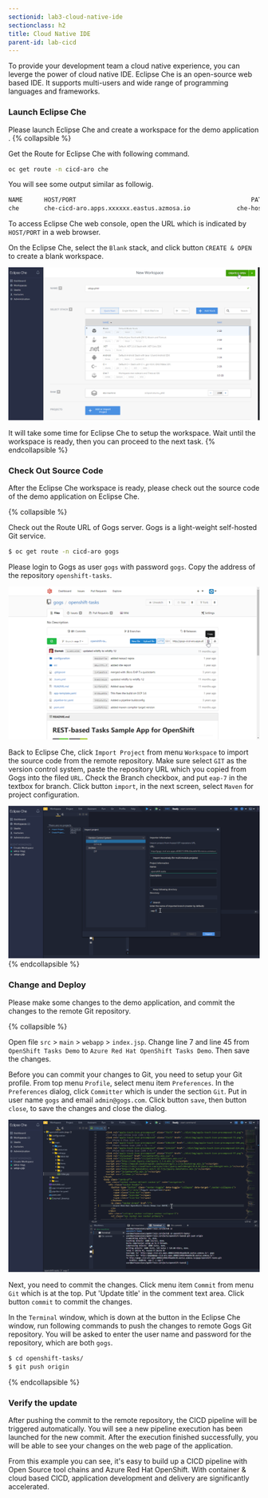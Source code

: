 ```yaml
---
sectionid: lab3-cloud-native-ide
sectionclass: h2
title: Cloud Native IDE
parent-id: lab-cicd
---
```


To provide your development team a cloud native experience, you can leverge the power of cloud native IDE. Eclipse Che is an open-source web based IDE. It supports multi-users and wide range of programming languages and frameworks.

### Launch Eclipse Che

Please launch Eclipse Che and create a workspace for the demo application .
{% collapsible %}

Get the Route for Eclipse Che with following command.

```sh
oc get route -n cicd-aro che
```

You will see some output similar as followig.

```sh
NAME      HOST/PORT                                                 PATH      SERVICES   PORT      TERMINATION   WILDCARD
che       che-cicd-aro.apps.xxxxxx.eastus.azmosa.io             che-host   http                    None                                                                                                                                              
```
To access Eclipse Che web console, open the URL which is indicated by  `HOST/PORT` in a web browser.

On the Eclipse Che, select the `Blank` stack, and click button `CREATE & OPEN` to create a blank workspace.

![Eclipse Che UI](media/che-ui.png)

It will take some time for Eclipse Che to setup the workspace. Wait until the workspace is ready, then you can proceed to the next task.
{% endcollapsible %}

### Check Out Source Code

After the Eclipse Che workspace is ready, please check out the source code of the demo application on Eclipse Che.

{% collapsible %}

Check out the Route URL of Gogs server. Gogs is a light-weight self-hosted Git service. 

```sh
$ oc get route -n cicd-aro gogs
```

Please login to Gogs as user `gogs` with password `gogs`. Copy the address of the repository `openshift-tasks`.

![Gogs Repo](media/gogs-repo.png)

Back to Eclipse Che, click `Import Project` from menu `Workspace` to import the source code from the remote repository. Make sure select `GIT` as the version control system, paste the repository URL which you copied from Gogs into the filed `URL`. Check the Branch checkbox, and put `eap-7` in the textbox for branch. Click button `import`, in the next screen, select `Maven` for project configuration.

![Check out source code](media/che-import.png)
{% endcollapsible %}
### Change and Deploy

Please make some changes to the demo application, and commit the changes to the remote Git repository.

{% collapsible %}

Open file `src` > `main` > `webapp` > `index.jsp`. Change line 7 and line 45 from `OpenShift Tasks Demo` to `Azure Red Hat OpenShift Tasks Demo`. Then save the changes.

Before you can commit your changes to Git, you need to setup your Git profile. From top menu `Profile`, select menu item `Preferences`. In the `Preferences` dialog, click `Committer` which is under the section `Git`. Put in user name `gogs` and email `admin@gogs.com`. Click button `save`, then button `close`, to save the changes and close the dialog.

![Code change](media/che-codechange.png)


Next, you need to commit the changes. Click menu item `Commit` from menu `Git` which is at the top. Put 'Update title' in the comment text area. Click button `commit` to commit the changes.

In the `Terminal` window, which is down at the button in the Eclipse Che window, run following commands to push the changes to remote Gogs Git repository. You will be asked to enter the user name and password for the repository, which are both `gogs`.

```sh
$ cd openshift-tasks/
$ git push origin
```
{% endcollapsible %}

### Verify the update

After pushing the commit to the remote repository, the CICD pipeline will be triggered automatically. You will see a new pipeline execution has been launched for the new commit. After the execution finished successfully, you will be able to see your changes on the web page of the application.

From this example you can see, it's easy to build up a CICD pipeline with Open Source tool chains and Azure Red Hat OpenShift. With container & cloud based CICD, application development and delivery are significantly accelerated.

